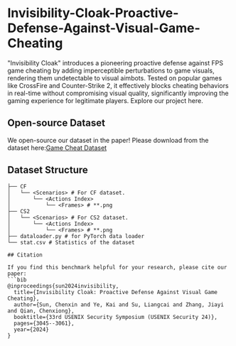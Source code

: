 # Invisibility-Cloak-Proactive-Defense-Against-Visual-Game-Cheating
"Invisibility Cloak" introduces a pioneering proactive defense against FPS game cheating by adding imperceptible perturbations to game visuals, rendering them undetectable to visual aimbots. Tested on popular games like CrossFire and Counter-Strike 2, it effectively blocks cheating behaviors in real-time without compromising visual quality, significantly improving the gaming experience for legitimate players. Explore our project here.

## Open-source Dataset
We open-source our dataset in the paper! Please download from the dataset here:[Game Cheat Dataset](https://drive.google.com/file/d/1MDqzO62xe4-qrpcOfdCEb5oBHq_Q783v/view?pli=1)

## Dataset Structure
```
├── CF 
│   └── <Scenarios> # For CF dataset.
│       └── <Actions Index>
│           └── <Frames> # **.png
├── CS2 
│   └── <Scenarios> # For CS2 dataset.
│       └── <Actions Index>
│           └── <Frames> # **.png
├── dataloader.py # for PyTorch data loader
└── stat.csv # Statistics of the dataset

## Citation

If you find this benchmark helpful for your research, please cite our paper:
```bib
@inproceedings{sun2024invisibility,
  title={Invisibility Cloak: Proactive Defense Against Visual Game Cheating},
  author={Sun, Chenxin and Ye, Kai and Su, Liangcai and Zhang, Jiayi and Qian, Chenxiong},
  booktitle={33rd USENIX Security Symposium (USENIX Security 24)},
  pages={3045--3061},
  year={2024}
}
```
